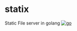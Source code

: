 # statix

Static File server in golang
[![go](https://github.com/shikharvashistha/statix/actions/workflows/go.yml/badge.svg?branch=main&event=status)](https://github.com/shikharvashistha/statix/actions/workflows/go.yml)
